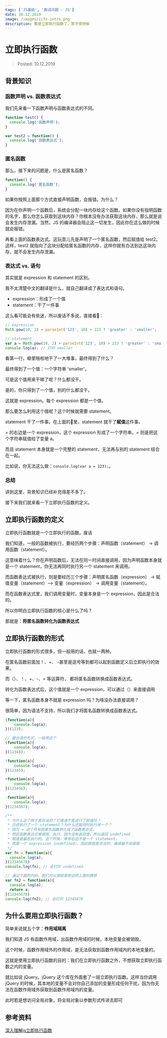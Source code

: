 ```yaml
---
tags: ['JS基础', '面试问题 - JS']
date: 10.12.2019
image: /images/iife-intro.png
description: 都是立即执行函数了，那不得快嘛
---
```


# 立即执行函数

> Posted: 10.12.2019

<Tag />

## 背景知识

### 函数声明 vs. 函数表达式

我们先来看一下函数声明与函数表达式的不同。

```javascript
function test() {
  console.log('函数声明');
}

var test2 = function() {
  console.log('函数表达式');
}
```

### 匿名函数

那么，接下来的问题是，什么是匿名函数？

```javascript
function() {
  console.log('匿名函数');
}
```

如果你按照上面那个方式直接声明函数，会报错。为什么？

因为在你声明一个函数后，系统会分配一块内存给这个函数。如果你没有指明函数的名字，那么你怎么获取到这块内存？你根本没有办法获取这块内存，那么就是说会发生内存泄漏。当然，JS 的编译器会阻止这一切发生，因此你在这么做的时候就会报错。

再看上面的函数表达式。这玩意儿先是声明了一个匿名函数，然后赋值给 test2。这样，test2 就指向了这块分配给匿名函数的内存，这样你就有办法到达这块内存，就不会发生内存泄漏。

### 表达式 vs. 语句

其实就是 expression 和 statement 的区别。

我不太清楚中文的翻译是什么，就自己翻译成了表达式和语句。

- expression：形成了一个值
- statement：干了一件事

这么看可能会有些迷，所以废话不多说，直接看🌰：

```javascript
// expression
Math.pow(10, 2) + parseInt('123', 10) > 223 ? 'greater' : 'smaller';

// statement
var a = Math.pow(10, 2) + parseInt('123', 10) > 223 ? 'greater' : 'smaller';
console.log(a); // 打印 smaller
```

看第一行，噼里啪啦地干了一大堆事，最终得到了什么？

最终得到了一个值：一个字符串 'smaller'。

可是这个值用来干嘛了呢？什么都没干。

是的，你只得到了一个值，别的什么都没干。

这就是 expression。每个 expression 都是一个值。

那么要怎么利用这个值呢？这个时候就需要 statement。

statement 干了一件事。在上面的🌰里，statement 就干了<span v-red>**赋值**</span>这件事。

= 的右边是一个 expression，这个 expression 形成了一个字符串。= 则是把这个字符串赋值给了变量 a。

而且 statement 本身就是一个完整的 statement，无法再与别的 statement 结合在一起。

比如说，你无法这么做：`console.log(var a = 123);`。

### 总结

讲到这里，背景知识已经补充得差不多了。

接下来我们就来看一下立即执行函数的定义。

## 立即执行函数的定义

立即执行函数就是一个立即执行的函数。<span v-line>废话</span>

我们知道，一般的函数被执行，要经历两个步骤：声明函数（statement） -> 调用函数（statement）。

这意味着什么？你在声明函数后，无法在同一时间直接调用，因为声明函数本身就是一个 statement，你无法再同时执行另一个 statement 来调用。

而函数表达式被执行，则是要经历三个步骤：声明匿名函数（expression） -> 赋值变量（statement）--> 变量（expression） -> 调用变量（statement）。

而在函数表达式里，我们调用变量时，变量本身是一个 expression，因此是合法的。

所以你明白立即执行函数的核心是什么了吗？

那就是：<span v-red>**将匿名函数转化为函数表达式**</span>

## 立即执行函数的形式

立即执行函数的形式很多，但一般用的话，也就一两种。

在匿名函数前面加！、+、 -甚至是逗号等到都可以起到函数定义后立即执行的效果。

而（）、！、+、-、= 等运算符， 都将匿名函数转换成函数表达式。

转化为函数表达式后，这个值就是一个 expression，可以通过（）来直接调用

等一下，匿名函数本身不就是 expression 吗？为啥没办法直接调用？

很简单，因为语法不支持，所以我们才将匿名函数转换成函数表达式。

```javascript
(function(a){
	console.log(a);
})(123);

// 最合适的形式，一般用这个
(function(a){
	console.log(a);
}(1234));

!function(a){
	console.log(a);
}(12345);

+function(a){
	console.log(a);
}(123456);

-function(a){
	console.log(a);
}(1234567);

/**
 * 为什么这个例子是合法的？它难道不是进行了赋值吗？
 * 已经执行了一个 statement？为什么还能同时执行另一个？
 * 因为 = 这个符号将匿名函数转化成了函数表达式，
 * 然后函数表达式被调用，执行，因为没有返回值，所以返回 undefined
 * 赋值是最后执行的。这个时候，等号右边不是一个 statement，
 * 而是一个 expression（undefined），因此赋值是合法的，编译器不会报错
 */
var fn = function(a){
  console.log(a);
}(12345678)
console.log(fn); // 会打印 undefined

// 通过下面的代码，我们可以很轻易地证明上面的猜想
var fn2 = function(a){
  console.log(a);
  return a;
}(12345678)
console.log(fn2); // 会打印 12345678
```

## 为什么要用立即执行函数？

简单来说就五个字：<span v-red>**作用域隔离**</span>

我们知道 JS 有函数作用域，出函数作用域的时候，本地变量会被销毁。

这个时候，函数作用域外的作用域，是无法获取到函数作用域内的本地变量的。

这就是使用立即执行函数的目的：我们在立即执行函数之外，不想获取立即执行函数之内的变量。

就比如说 jQuery。jQuery 这个库在外面套了一层立即执行函数。这样当你调用 jQuery 的时候，其本地的变量不会对你自己添加的变量形成任何干扰，因为你无法在函数作用域外获取到函数作用域内的变量。

此时若是想访问全局对象，将全局对象以参数形式传进去即可

## 参考资料

[深入理解js立即执行函数](https://www.cnblogs.com/cnfxx/p/7337889.html)

<Chirpy />